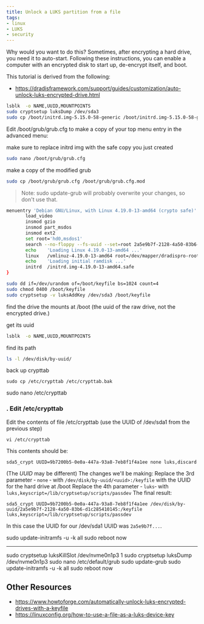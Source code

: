 ```yaml
---
title: Unlock a LUKS partition from a file
tags:
- linux
- LUKS
- security
---
```


Why would you want to do this?  Sometimes, after encrypting a hard drive, you need it to auto-start.  Following these instructions, you can enable a computer with an encrypted disk to start up, de-encrypt itself, and boot.

This tutorial is derived from the following:

- <https://dradisframework.com/support/guides/customization/auto-unlock-luks-encrypted-drive.html>

```bash
lsblk  -o NAME,UUID,MOUNTPOINTS
sudo cryptsetup luksDump /dev/sda3
sudo cp /boot/initrd.img-5.15.0-58-generic /boot/initrd.img-5.15.0-58-generic.safe
```

Edit /boot/grub/grub.cfg to make a copy of your top menu entry in the advanced menu:

make sure to replace initrd img with the safe copy you just created


```bash
sudo nano /boot/grub/grub.cfg 
```

make a copy of the modified grub 

```bash
sudo cp /boot/grub/grub.cfg /boot/grub/grub.cfg.mod
```

> Note: sudo update-grub will probably overwrite your changes, so don't use that.

```bash
menuentry 'Debian GNU/Linux, with Linux 4.19.0-13-amd64 (crypto safe)' --class debian --class gnu-linux --class gnu --class os {
       load_video
       insmod gzio
       insmod part_msdos
       insmod ext2
       set root='hd0,msdos1'
       search --no-floppy --fs-uuid --set=root 2a5e9b7f-2128-4a50-83b6-d1c285410145
       echo    'Loading Linux 4.19.0-13-amd64 ...'
       linux   /vmlinuz-4.19.0-13-amd64 root=/dev/mapper/dradispro-root ro  quiet
       echo    'Loading initial ramdisk ...'
       initrd  /initrd.img-4.19.0-13-amd64.safe
}
```

```bash
sudo dd if=/dev/urandom of=/boot/keyfile bs=1024 count=4
sudo chmod 0400 /boot/keyfile
sudo cryptsetup -v luksAddKey /dev/sda3 /boot/keyfile
```
find the drive the mounts at /boot (the uuid of the raw drive, not the encrypted drive.)

get its uuid

```bash
lsblk  -o NAME,UUID,MOUNTPOINTS
```

find its path

```bash
ls -l /dev/disk/by-uuid/
```

back up crypttab

```
sudo cp /etc/crypttab /etc/crypttab.bak
```

sudo nano /etc/crypttab

### . Edit /etc/crypttab

Edit the contents of file /etc/crypttab (use the UUID of /dev/sda1 from the previous step)

```
vi /etc/crypttab
```

This contents should be:

```
sda5_crypt UUID=9b7200b5-0e0a-447a-93a8-7eb8f1f4a1ee none luks,discard
```

(The _UUID_ may be different)
The changes we'll be making:
Replace the 3rd parameter ‐ `none` ‐ with `/dev/disk/by-uuid/<uuid>:/keyfile` with the UUID for the hard drive at /boot
Replace the 4th parameter ‐ `luks`‐ with `luks,keyscript=/lib/cryptsetup/scripts/passdev`
The final result:

```
sda5_crypt UUID=9b7200b5-0e0a-447a-93a8-7eb8f1f4a1ee /dev/disk/by-uuid/2a5e9b7f-2128-4a50-83b6-d1c285410145:/keyfile luks,keyscript=/lib/cryptsetup/scripts/passdev
```

In this case the UUID for our /dev/sda1 UUID was `2a5e9b7f...`.

sudo update-initramfs -u -k all
sudo reboot now

-------------------

sudo cryptsetup luksKillSlot /dev/nvme0n1p3 1
sudo cryptsetup luksDump /dev/nvme0n1p3
sudo nano /etc/default/grub
sudo update-grub
sudo update-initramfs -u -k all
sudo reboot now

## Other Resources

- <https://www.howtoforge.com/automatically-unlock-luks-encrypted-drives-with-a-keyfile>
- <https://linuxconfig.org/how-to-use-a-file-as-a-luks-device-key>
